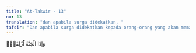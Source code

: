 ```yaml
---
title: "At-Takwir - 13"
no: 13
translation: "dan apabila surga didekatkan, "
tafsir: "Dan apabila surga didekatkan kepada orang-orang yang akan memasukinya yaitu orang-orang mukmin yang bertakwa. Ini adalah balasan atas jerih payah dan usaha mereka berjihad menegakkan agama Allah dan menjalankan perintah agama. Allah berfirman:\n\nDan surga didekatkan kepada orang-orang yang bertakwa. (asy-Syu'ara'/26: 90)"
---
```


وَاِذَا الْجَنَّةُ اُزْلِفَتْۖ
